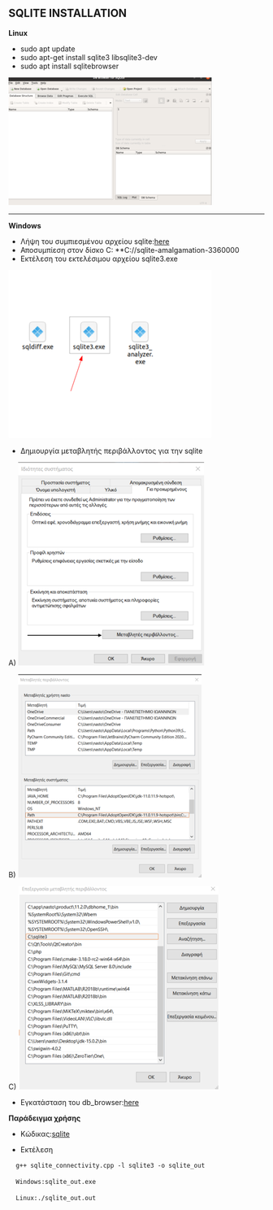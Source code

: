 ## SQLITE INSTALLATION
  **Linux**
  * sudo apt update
  * sudo apt-get install sqlite3 libsqlite3-dev
  * sudo apt install sqlitebrowser
  
  ![db browser](Read_Me(resources)/db_broswer.png)

---

  **Windows**
  * Λήψη του συμπιεσμένου αρχείου sqlite:[here](https://www.sqlite.org/2021/sqlite-tools-win32-x86-3360000.zip)
  * Αποσυμπίεση στον δίσκο C: **C://sqlite-amalgamation-3360000
  * Εκτέλεση του εκτελέσιμου αρχείου sqlite3.exe
  
  ![SQlite3 Exe](Read_Me(resources)/sqlite3_exe.png)
  
  * Δημιουργία μεταβλητής περιβάλλοντος για την sqlite
  
  A)
  ![Svar1](Read_Me(resources)/svars1.png)

  B)
  ![Svar2](Read_Me(resources)/svars2.png)

  C)
  ![Svar3](Read_Me(resources)/svars3.png)


  * Εγκατάσταση του db_browser:[here](https://download.sqlitebrowser.org/DB.Browser.for.SQLite-3.12.2-win64.mHP )

  **Παράδειγμα χρήσης**

  * Κώδικας:[sqlite](sqlite_connectivity.cpp)
  
  * Εκτέλεση
   ```
     g++ sqlite_connectivity.cpp -l sqlite3 -o sqlite_out

     Windows:sqlite_out.exe
     
     Linux:./sqlite_out.out
